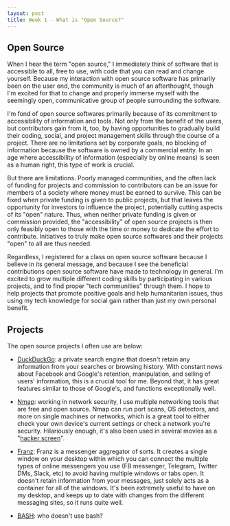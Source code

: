 ```yaml
---
layout: post
title: Week 1 - What is "Open Source?"
---
```



## Open Source

When I hear the term "open source," I immediately think of software that is accessible to all, free to use, with code that you can read and change yourself. Because my interaction with open source software has primarily been on the user end, the community is much of an afterthought, though I'm excited for that to change and properly immerse myself with the seemingly open, communicative group of people surrounding the software. 

I'm fond of open source softwares primarily because of its commitment to accessibility of information and tools. Not only from the benefit of the users, but contributors gain from it, too, by having opportunities to gradually build their coding, social, and project management skills through the course of a project. There are no limitations set by corporate goals, no blocking of information because the software is owned by a commercial entity. In an age where accessibility of information (especially by online means) is seen as a human right, this type of work is crucial.

But there are limitations. Poorly managed communities, and the often lack of funding for projects and commission to contributors can be an issue for members of a society where money must be earned to survive. This can be fixed when private funding is given to public projects, but that leaves the opportunity for investors to influence the project, potentially cutting aspects of its "open" nature. Thus, when neither private funding is given or commission provided, the "accessibility" of open source projects is then only feasibly open to those with the time or money to dedicate the effort to contribute. Initiatives to truly make open source softwares and their projects "open" to all are thus needed.

Regardless, I registered for a class on open source software because I believe in its general message, and because I see the beneficial contributions open source software have made to technology in general. I'm excited to grow multiple different coding skills by participating in various projects, and to find proper "tech communities" through them. I hope to help projects that promote positive goals and help humanitarian issues, thus using my tech knowledge for social gain rather than just my own personal benefit. 

## Projects 

The open source projects I often use are below:

* [DuckDuckGo](https://duckduckgo.com/): a private search engine that doesn't retain any information from your searches or browsing history. With constant news about Facebook and Google's retention, manipulation, and selling of users' information, this is a crucial tool for me. Beyond that, it has great features similar to those of Google's, and functions exceptionally well.

* [Nmap](https://nmap.org/): working in network security, I use multiple networking tools that are free and open source. Nmap can run port scans, OS detectors, and more on single machines or networks, which is a great tool to either check your own device's current settings or check a network you're security. Hilariously enough, it's also been used in several movies as a "[hacker screen](https://nmap.org/movies/)".

* [Franz](https://github.com/meetfranz/franz): Franz is a messenger aggregator of sorts. It creates a single window on your desktop within which you can connect the multiple types of online messengers you use (FB messenger, Telegram, Twitter DMs, Slack, etc) to avoid having multiple windows or tabs open. It doesn't retain information from your messages, just solely acts as a container for all of the windows. It's been extremely useful to have on my desktop, and keeps up to date with changes from the different messaging sites, so it runs quite well.

* [BASH](https://www.gnu.org/gnu/gnu.html): who doesn't use bash?


